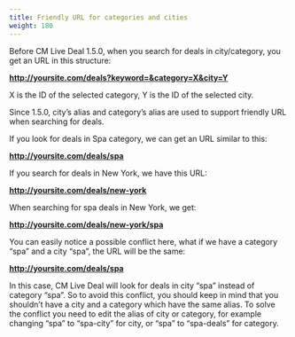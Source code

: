 ```yaml
---
title: Friendly URL for categories and cities
weight: 180
---
```

Before CM Live Deal 1.5.0, when you search for deals in city/category, you get an URL in this structure:

**http://yoursite.com/deals?keyword=&category=X&city=Y**

X is the ID of the selected category, Y is the ID of the selected city.

Since 1.5.0, city’s alias and category’s alias are used to support friendly URL when searching for deals.

If you look for deals in Spa category, we can get an URL similar to this:

**http://yoursite.com/deals/spa**

If you search for deals in New York, we have this URL:

**http://yoursite.com/deals/new-york**

When searching for spa deals in New York, we get:

**http://yoursite.com/deals/new-york/spa**

You can easily notice a possible conflict here, what if we have a category “spa” and a city “spa”, the URL will be the same:

**http://yoursite.com/deals/spa**

In this case, CM Live Deal will look for deals in city “spa” instead of category “spa”. So to avoid this conflict, you should keep in mind that you shouldn’t have a city and a category which have the same alias. To solve the conflict you need to edit the alias of city or category, for example changing “spa” to “spa-city” for city, or “spa” to “spa-deals” for category.